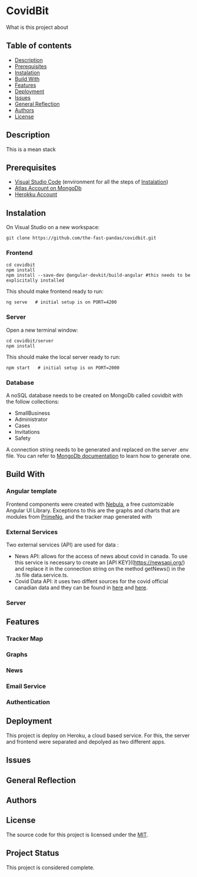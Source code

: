 # CovidBit

What is this project about

## Table of contents
* [Description](#description)
* [Prerequisites](#prerequisites)
* [Instalation](#instalation)
* [Build With](#build-with)
* [Features](#features)
* [Deployment](#deployment)
* [Issues](#issues)
* [General Reflection](#general-reflection)
* [Authors](#authors)
* [License](#license)

## Description

This is a mean stack

## Prerequisites

* [Visual Studio Code](https://code.visualstudio.com/) (environment for all the steps of [Instalation](#instalation))
* [Atlas Account on MongoDb](https://docs.atlas.mongodb.com/getting-started/)
* [Herokku Account](https://dashboard.heroku.com/apps)

## Instalation 

On Visual Studio on a new workspace:

```
git clone https://github.com/the-fast-pandas/covidbit.git
```

### Frontend

```
cd covidbit
npm install
npm install --save-dev @angular-devkit/build-angular #this needs to be explicitally installed
```

This should make frontend ready to run:

```
ng serve   # initial setup is on PORT=4200
```

### Server

Open a new terminal window:

```
cd covidbit/server
npm install
```

This should make the local server ready to run:

```
npm start   # initial setup is on PORT=2000
```

### Database

A noSQL database needs to be created on MongoDb called covidbit with the follow collections:

* SmallBusiness
* Administrator
* Cases
* Invitations
* Safety

A connection string needs to be generated and replaced on the server .env file. You can refer to [MongoDb documentation](https://docs.mongodb.com/guides/server/drivers/) to learn how to generate one.

## Build With 

### Angular template

Frontend components were created with [Nebula](https://akveo.github.io/nebular/), a free customizable Angular UI Library. Exceptions to this are the graphs and charts that are modules from [PrimeNg](https://www.primefaces.org/primeng/), and the tracker map generated with 

### External Services

Two external services (API) are used for data :

* News API: allows for the access of news about covid in canada. To use this service is necessary to create an [API KEY]((https://newsapi.org/) and replace it in the connection string on the method getNews() in the .ts file data.service.ts.
* Covid Data API: it uses two diffent sources for the covid official canadian data and they can be found in [here](https://api.covid19tracker.ca/docs/1.0/overview) and [here](https://opencovid.ca/api/).  

### Server


## Features

### Tracker Map
### Graphs
### News
### Email Service
### Authentication

## Deployment

This project is deploy on Heroku, a cloud based service. For this, the server and frontend were separated and depolyed as two different apps.   


## Issues 


## General Reflection


## Authors

## License
The source code for this project is licensed under the [MIT](https://choosealicense.com/licenses/mit/).

## Project Status

This project is considered complete.
